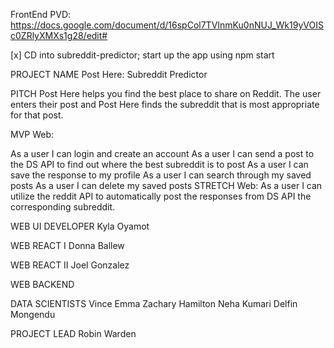 FrontEnd
PVD: https://docs.google.com/document/d/16spCol7TVInmKu0nNUJ_Wk19yVOISc0ZRlyXMXs1g28/edit#

[x] CD into subreddit-predictor; start up the app using npm start

PROJECT NAME Post Here: Subreddit Predictor

PITCH Post Here helps you find the best place to share on Reddit. The user enters their post and Post Here finds the subreddit that is most appropriate for that post.

MVP Web:

As a user I can login and create an account
As a user I can send a post to the DS API to find out where the best subreddit is to post
As a user I can save the response to my profile
As a user I can search through my saved posts
As a user I can delete my saved posts
STRETCH Web: As a user I can utilize the reddit API to automatically post the responses from DS API the corresponding subreddit.

WEB UI DEVELOPER Kyla Oyamot

WEB REACT I Donna Ballew

WEB REACT II Joel Gonzalez

WEB BACKEND

DATA SCIENTISTS Vince Emma Zachary Hamilton Neha Kumari Delfin Mongendu

PROJECT LEAD Robin Warden